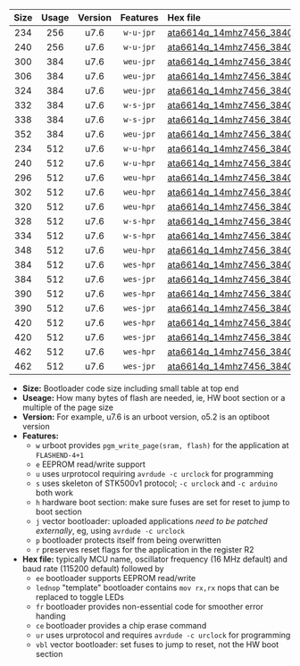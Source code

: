 |Size|Usage|Version|Features|Hex file|
|:-:|:-:|:-:|:-:|:--|
|234|256|u7.6|`w-u-jpr`|[ata6614q_14mhz7456_38400bps_ur_vbl.hex](https://raw.githubusercontent.com/stefanrueger/urboot/main//ata6614q_14mhz7456_38400bps_ur_vbl.hex)|
|240|256|u7.6|`w-u-jpr`|[ata6614q_14mhz7456_38400bps_lednop_ur_vbl.hex](https://raw.githubusercontent.com/stefanrueger/urboot/main//ata6614q_14mhz7456_38400bps_lednop_ur_vbl.hex)|
|300|384|u7.6|`weu-jpr`|[ata6614q_14mhz7456_38400bps_ee_ur_vbl.hex](https://raw.githubusercontent.com/stefanrueger/urboot/main//ata6614q_14mhz7456_38400bps_ee_ur_vbl.hex)|
|306|384|u7.6|`weu-jpr`|[ata6614q_14mhz7456_38400bps_ee_lednop_ur_vbl.hex](https://raw.githubusercontent.com/stefanrueger/urboot/main//ata6614q_14mhz7456_38400bps_ee_lednop_ur_vbl.hex)|
|324|384|u7.6|`weu-jpr`|[ata6614q_14mhz7456_38400bps_ee_lednop_fr_ur_vbl.hex](https://raw.githubusercontent.com/stefanrueger/urboot/main//ata6614q_14mhz7456_38400bps_ee_lednop_fr_ur_vbl.hex)|
|332|384|u7.6|`w-s-jpr`|[ata6614q_14mhz7456_38400bps_vbl.hex](https://raw.githubusercontent.com/stefanrueger/urboot/main//ata6614q_14mhz7456_38400bps_vbl.hex)|
|338|384|u7.6|`w-s-jpr`|[ata6614q_14mhz7456_38400bps_lednop_vbl.hex](https://raw.githubusercontent.com/stefanrueger/urboot/main//ata6614q_14mhz7456_38400bps_lednop_vbl.hex)|
|352|384|u7.6|`weu-jpr`|[ata6614q_14mhz7456_38400bps_ee_lednop_fr_ce_ur_vbl.hex](https://raw.githubusercontent.com/stefanrueger/urboot/main//ata6614q_14mhz7456_38400bps_ee_lednop_fr_ce_ur_vbl.hex)|
|234|512|u7.6|`w-u-hpr`|[ata6614q_14mhz7456_38400bps_ur.hex](https://raw.githubusercontent.com/stefanrueger/urboot/main//ata6614q_14mhz7456_38400bps_ur.hex)|
|240|512|u7.6|`w-u-hpr`|[ata6614q_14mhz7456_38400bps_lednop_ur.hex](https://raw.githubusercontent.com/stefanrueger/urboot/main//ata6614q_14mhz7456_38400bps_lednop_ur.hex)|
|296|512|u7.6|`weu-hpr`|[ata6614q_14mhz7456_38400bps_ee_ur.hex](https://raw.githubusercontent.com/stefanrueger/urboot/main//ata6614q_14mhz7456_38400bps_ee_ur.hex)|
|302|512|u7.6|`weu-hpr`|[ata6614q_14mhz7456_38400bps_ee_lednop_ur.hex](https://raw.githubusercontent.com/stefanrueger/urboot/main//ata6614q_14mhz7456_38400bps_ee_lednop_ur.hex)|
|320|512|u7.6|`weu-hpr`|[ata6614q_14mhz7456_38400bps_ee_lednop_fr_ur.hex](https://raw.githubusercontent.com/stefanrueger/urboot/main//ata6614q_14mhz7456_38400bps_ee_lednop_fr_ur.hex)|
|328|512|u7.6|`w-s-hpr`|[ata6614q_14mhz7456_38400bps.hex](https://raw.githubusercontent.com/stefanrueger/urboot/main//ata6614q_14mhz7456_38400bps.hex)|
|334|512|u7.6|`w-s-hpr`|[ata6614q_14mhz7456_38400bps_lednop.hex](https://raw.githubusercontent.com/stefanrueger/urboot/main//ata6614q_14mhz7456_38400bps_lednop.hex)|
|348|512|u7.6|`weu-hpr`|[ata6614q_14mhz7456_38400bps_ee_lednop_fr_ce_ur.hex](https://raw.githubusercontent.com/stefanrueger/urboot/main//ata6614q_14mhz7456_38400bps_ee_lednop_fr_ce_ur.hex)|
|384|512|u7.6|`wes-hpr`|[ata6614q_14mhz7456_38400bps_ee.hex](https://raw.githubusercontent.com/stefanrueger/urboot/main//ata6614q_14mhz7456_38400bps_ee.hex)|
|384|512|u7.6|`wes-jpr`|[ata6614q_14mhz7456_38400bps_ee_vbl.hex](https://raw.githubusercontent.com/stefanrueger/urboot/main//ata6614q_14mhz7456_38400bps_ee_vbl.hex)|
|390|512|u7.6|`wes-hpr`|[ata6614q_14mhz7456_38400bps_ee_lednop.hex](https://raw.githubusercontent.com/stefanrueger/urboot/main//ata6614q_14mhz7456_38400bps_ee_lednop.hex)|
|390|512|u7.6|`wes-jpr`|[ata6614q_14mhz7456_38400bps_ee_lednop_vbl.hex](https://raw.githubusercontent.com/stefanrueger/urboot/main//ata6614q_14mhz7456_38400bps_ee_lednop_vbl.hex)|
|420|512|u7.6|`wes-hpr`|[ata6614q_14mhz7456_38400bps_ee_lednop_fr.hex](https://raw.githubusercontent.com/stefanrueger/urboot/main//ata6614q_14mhz7456_38400bps_ee_lednop_fr.hex)|
|420|512|u7.6|`wes-jpr`|[ata6614q_14mhz7456_38400bps_ee_lednop_fr_vbl.hex](https://raw.githubusercontent.com/stefanrueger/urboot/main//ata6614q_14mhz7456_38400bps_ee_lednop_fr_vbl.hex)|
|462|512|u7.6|`wes-hpr`|[ata6614q_14mhz7456_38400bps_ee_lednop_fr_ce.hex](https://raw.githubusercontent.com/stefanrueger/urboot/main//ata6614q_14mhz7456_38400bps_ee_lednop_fr_ce.hex)|
|462|512|u7.6|`wes-jpr`|[ata6614q_14mhz7456_38400bps_ee_lednop_fr_ce_vbl.hex](https://raw.githubusercontent.com/stefanrueger/urboot/main//ata6614q_14mhz7456_38400bps_ee_lednop_fr_ce_vbl.hex)|

- **Size:** Bootloader code size including small table at top end
- **Useage:** How many bytes of flash are needed, ie, HW boot section or a multiple of the page size
- **Version:** For example, u7.6 is an urboot version, o5.2 is an optiboot version
- **Features:**
  + `w` urboot provides `pgm_write_page(sram, flash)` for the application at `FLASHEND-4+1`
  + `e` EEPROM read/write support
  + `u` uses urprotocol requiring `avrdude -c urclock` for programming
  + `s` uses skeleton of STK500v1 protocol; `-c urclock` and `-c arduino` both work
  + `h` hardware boot section: make sure fuses are set for reset to jump to boot section
  + `j` vector bootloader: uploaded applications *need to be patched externally*, eg, using `avrdude -c urclock`
  + `p` bootloader protects itself from being overwritten
  + `r` preserves reset flags for the application in the register R2
- **Hex file:** typically MCU name, oscillator frequency (16 MHz default) and baud rate (115200 default) followed by
  + `ee` bootloader supports EEPROM read/write
  + `lednop` "template" bootloader contains `mov rx,rx` nops that can be replaced to toggle LEDs
  + `fr` bootloader provides non-essential code for smoother error handing
  + `ce` bootloader provides a chip erase command
  + `ur` uses urprotocol and requires `avrdude -c urclock` for programming
  + `vbl` vector bootloader: set fuses to jump to reset, not the HW boot section
